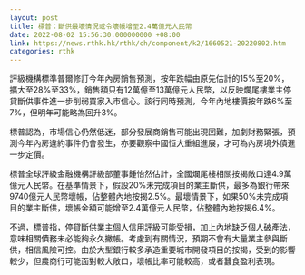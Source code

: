 ```yaml
---
layout: post
title: 標普：斷供最壞情況或令壞帳增至2.4萬億元人民幣
date: 2022-08-02 15:56:30.000000000 +08:00
link: https://news.rthk.hk/rthk/ch/component/k2/1660521-20220802.htm
categories: rthk
---
```


評級機構標準普爾修訂今年內房銷售預測，按年跌幅由原先估計的15%至20%，擴大至28%至33%，銷售額只有12萬億至13萬億元人民幣，以反映爛尾樓業主停貸斷供事件進一步削弱買家入市信心。該行同時預測，今年內地樓價按年跌6%至7%，但明年可能略為回升3%。

標普認為，市場信心仍然低迷，部分發展商銷售可能出現困難，加劇財務緊張，預測今年內房違約事件仍會發生，亦要觀察中國恒大重組進展，才可為內房境外債進一步定價。

標普全球評級金融機構評級部董事鍾怡然估計，全國爛尾樓相關按揭敞口達4.9萬億元人民幣。在基準情景下，假設20%未完成項目的業主斷供，最多為銀行帶來9740億元人民幣壞帳，佔整體內地按揭2.5%。最壞情景下，如果50%未完成項目的業主斷供，壞帳金額可能增至2.4萬億元人民幣，佔整體內地按揭6.4%。

不過，標普指，停貸斷供業主個人信用評級可能受損，加上內地缺乏個人破產法，意味相關債務未必能夠永久撇帳。考慮到有關情況，預期不會有大量業主參與斷供，相信風險可控。由於大型銀行較多承造重要城市開發項目的按揭，受到的影響較少，但農商行可能面對較大敞口，壞帳比率可能較高，或者蠶食盈利表現。
